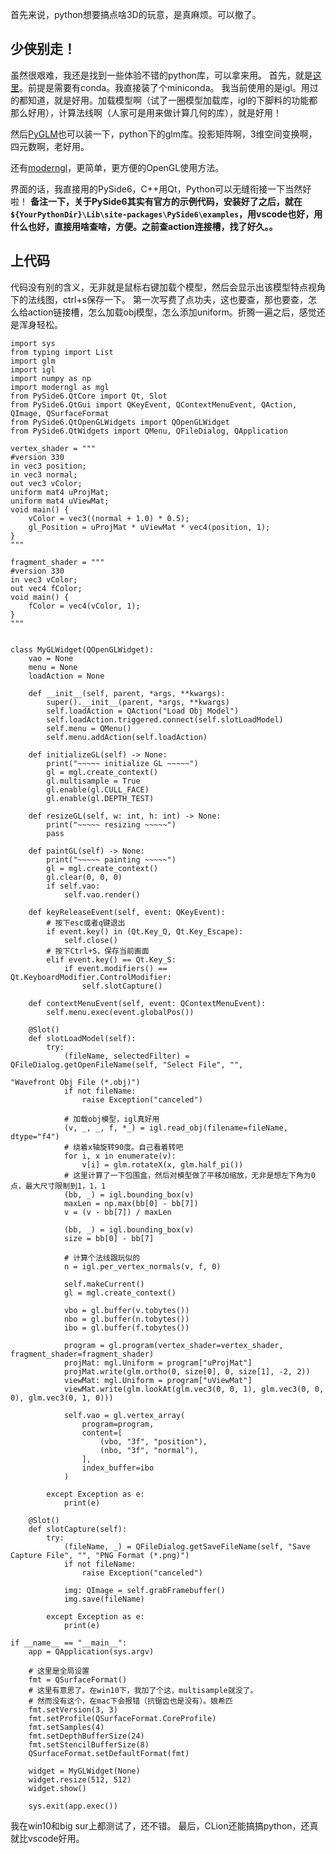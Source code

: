 首先来说，python想要搞点啥3D的玩意，是真麻烦。可以撤了。

## **少侠别走！**

虽然很艰难，我还是找到一些体验不错的python库，可以拿来用。
首先，就是[这里](https://geometryprocessing.github.io/geometric-computing-python/)。前提是需要有conda。我直接装了个miniconda。
我当前使用的是igl。用过的都知道，就是好用。加载模型啊（试了一圈模型加载库，igl的下脚料的功能都那么好用），计算法线啊（人家可是用来做计算几何的库），就是好用！

然后[PyGLM](https://github.com/Zuzu-Typ/PyGLM)也可以装一下，python下的glm库。投影矩阵啊，3维空间变换啊，四元数啊，老好用。

还有[moderngl](https://github.com/moderngl/moderngl)，更简单，更方便的OpenGL使用方法。

界面的话，我直接用的PySide6，C++用Qt，Python可以无缝衔接一下当然好啦！
**备注一下，关于PySide6其实有官方的示例代码，安装好了之后，就在`${YourPythonDir}\Lib\site-packages\PySide6\examples`，用vscode也好，用什么也好，直接用啥查啥，方便。之前查action连接槽，找了好久。。**

## 上代码

代码没有别的含义，无非就是鼠标右键加载个模型，然后会显示出该模型特点视角下的法线图，ctrl+s保存一下。
第一次写费了点功夫，这也要查，那也要查，怎么给action链接槽，怎么加载obj模型，怎么添加uniform。折腾一遍之后，感觉还是浑身轻松。

```python3
import sys
from typing import List
import glm
import igl
import numpy as np
import moderngl as mgl
from PySide6.QtCore import Qt, Slot
from PySide6.QtGui import QKeyEvent, QContextMenuEvent, QAction, QImage, QSurfaceFormat
from PySide6.QtOpenGLWidgets import QOpenGLWidget
from PySide6.QtWidgets import QMenu, QFileDialog, QApplication

vertex_shader = """
#version 330
in vec3 position;
in vec3 normal;
out vec3 vColor;
uniform mat4 uProjMat;
uniform mat4 uViewMat;
void main() {
    vColor = vec3((normal + 1.0) * 0.5);
    gl_Position = uProjMat * uViewMat * vec4(position, 1);
}
"""

fragment_shader = """
#version 330
in vec3 vColor;
out vec4 fColor;
void main() {
    fColor = vec4(vColor, 1);
}
"""


class MyGLWidget(QOpenGLWidget):
    vao = None
    menu = None
    loadAction = None

    def __init__(self, parent, *args, **kwargs):
        super().__init__(parent, *args, **kwargs)
        self.loadAction = QAction("Load Obj Model")
        self.loadAction.triggered.connect(self.slotLoadModel)
        self.menu = QMenu()
        self.menu.addAction(self.loadAction)

    def initializeGL(self) -> None:
        print("~~~~~ initialize GL ~~~~~")
        gl = mgl.create_context()
        gl.multisample = True
        gl.enable(gl.CULL_FACE)
        gl.enable(gl.DEPTH_TEST)

    def resizeGL(self, w: int, h: int) -> None:
        print("~~~~~ resizing ~~~~~")
        pass

    def paintGL(self) -> None:
        print("~~~~~ painting ~~~~~")
        gl = mgl.create_context()
        gl.clear(0, 0, 0)
        if self.vao:
            self.vao.render()

    def keyReleaseEvent(self, event: QKeyEvent):
        # 按下esc或者q键退出
        if event.key() in (Qt.Key_Q, Qt.Key_Escape): 
            self.close()
        # 按下Ctrl+S，保存当前画面
        elif event.key() == Qt.Key_S:
            if event.modifiers() == Qt.KeyboardModifier.ControlModifier:
                self.slotCapture()

    def contextMenuEvent(self, event: QContextMenuEvent):
        self.menu.exec(event.globalPos())

    @Slot()
    def slotLoadModel(self):
        try:
            (fileName, selectedFilter) = QFileDialog.getOpenFileName(self, "Select File", "",
                                                                     "Wavefront Obj File (*.obj)")
            if not fileName:
                raise Exception("canceled")

            # 加载obj模型，igl真好用
            (v, _, _, f, *_) = igl.read_obj(filename=fileName, dtype="f4")
            # 绕着x轴旋转90度。自己看着转吧
            for i, x in enumerate(v):
                v[i] = glm.rotateX(x, glm.half_pi())
            # 这里计算了一下包围盒，然后对模型做了平移加缩放，无非是想左下角为0点，最大尺寸限制到1，1，1
            (bb, _) = igl.bounding_box(v)
            maxLen = np.max(bb[0] - bb[7])
            v = (v - bb[7]) / maxLen

            (bb, _) = igl.bounding_box(v)
            size = bb[0] - bb[7]

            # 计算个法线跟玩似的
            n = igl.per_vertex_normals(v, f, 0)

            self.makeCurrent()
            gl = mgl.create_context()

            vbo = gl.buffer(v.tobytes())
            nbo = gl.buffer(n.tobytes())
            ibo = gl.buffer(f.tobytes())

            program = gl.program(vertex_shader=vertex_shader, fragment_shader=fragment_shader)
            projMat: mgl.Uniform = program["uProjMat"]
            projMat.write(glm.ortho(0, size[0], 0, size[1], -2, 2))
            viewMat: mgl.Uniform = program["uViewMat"]
            viewMat.write(glm.lookAt(glm.vec3(0, 0, 1), glm.vec3(0, 0, 0), glm.vec3(0, 1, 0)))

            self.vao = gl.vertex_array(
                program=program,
                content=[
                    (vbo, "3f", "position"),
                    (nbo, "3f", "normal"),
                ],
                index_buffer=ibo
            )

        except Exception as e:
            print(e)

    @Slot()
    def slotCapture(self):
        try:
            (fileName, _) = QFileDialog.getSaveFileName(self, "Save Capture File", "", "PNG Format (*.png)")
            if not fileName:
                raise Exception("canceled")

            img: QImage = self.grabFramebuffer()
            img.save(fileName)

        except Exception as e:
            print(e)

if __name__ == "__main__":
    app = QApplication(sys.argv)
    
    # 这里是全局设置
    fmt = QSurfaceFormat()
    # 这里有意思了。在win10下，我加了个这，multisample就没了。
    # 然而没有这个，在mac下会报错（抗锯齿也是没有）。娘希匹
    fmt.setVersion(3, 3) 
    fmt.setProfile(QSurfaceFormat.CoreProfile)
    fmt.setSamples(4)
    fmt.setDepthBufferSize(24)
    fmt.setStencilBufferSize(8)
    QSurfaceFormat.setDefaultFormat(fmt)

    widget = MyGLWidget(None)
    widget.resize(512, 512)
    widget.show()

    sys.exit(app.exec())
```

我在win10和big sur上都测试了，还不错。
最后，CLion还能搞搞python，还真就比vscode好用。